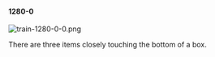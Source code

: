 #### 1280-0
![train-1280-0-0.png](https://github.com/lil-lab/nlvr/raw/master/nlvr/train/images/35/train-1280-0-0.png "train-1280-0-0.png")

There are three items closely touching the bottom of a box.